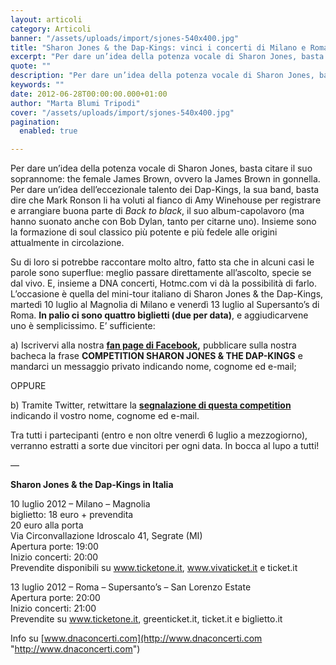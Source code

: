 ```yaml
---
layout: articoli
category: Articoli
banner: "/assets/uploads/import/sjones-540x400.jpg"
title: "Sharon Jones & the Dap-Kings: vinci i concerti di Milano e Roma!"
excerpt: "Per dare un’idea della potenza vocale di Sharon Jones, basta citare il suo soprannome: the female James Brown, ovvero la James Brown in gonnella. Per dare un’idea dell’eccezionale talento dei Dap-Kings, la sua band, basta dire che Mark Ronson li ha voluti al fianco di Amy Winehouse per registrare e arrangiare buona parte di Back [&hellip"
quote: ""
description: "Per dare un’idea della potenza vocale di Sharon Jones, basta citare il suo soprannome: the female James Brown, ovvero la James Brown in gonnella. Per dare un’idea dell’eccezionale talento dei Dap-Kings, la sua band, basta dire che Mark Ronson li ha voluti al fianco di Amy Winehouse per registrare e arrangiare buona parte di Back [&hellip"
keywords: ""
date: 2012-06-28T00:00:00.000+01:00
author: "Marta Blumi Tripodi"
cover: "/assets/uploads/import/sjones-540x400.jpg"
pagination:
  enabled: true

---
```


Per dare un’idea della potenza vocale di Sharon Jones, basta citare il suo soprannome: the female James Brown, ovvero la James Brown in gonnella. Per dare un’idea dell’eccezionale talento dei Dap-Kings, la sua band, basta dire che Mark Ronson li ha voluti al fianco di Amy Winehouse per registrare e arrangiare buona parte di _Back to black_, il suo album-capolavoro (ma hanno suonato anche con Bob Dylan, tanto per citarne uno). Insieme sono la formazione di soul classico più potente e più fedele alle origini attualmente in circolazione.

Su di loro si potrebbe raccontare molto altro, fatto sta che in alcuni casi le parole sono superflue: meglio passare direttamente all’ascolto, specie se dal vivo. E, insieme a DNA concerti, Hotmc.com vi dà la possibilità di farlo. L’occasione è quella del mini-tour italiano di Sharon Jones & the Dap-Kings, martedì 10 luglio al Magnolia di Milano e venerdì 13 luglio al Supersanto’s di Roma. **In palio ci sono quattro biglietti (due per data)**, e aggiudicarvene uno è semplicissimo. E’ sufficiente:

a) Iscrivervi alla nostra **[fan page di Facebook](https://www.facebook.com/pages/Hotmccom/263605365068 "http://www.facebook.com/pages/Hotmccom/263605365068"),** pubblicare sulla nostra bacheca la frase **COMPETITION SHARON JONES & THE DAP-KINGS** e mandarci un messaggio privato indicando nome, cognome ed e-mail;

OPPURE

b) Tramite Twitter, retwittare la **[segnalazione di questa competition](https://twitter.com/hotmcmag/status/218401483614466049 "https://twitter.com/hotmcmag/status/218401483614466049")** indicando il vostro nome, cognome ed e-mail.

Tra tutti i partecipanti (entro e non oltre venerdì 6 luglio a mezzogiorno), verranno estratti a sorte due vincitori per ogni data. In bocca al lupo a tutti!

—

**Sharon Jones & the Dap-Kings in Italia**

10 luglio 2012 – Milano – Magnolia  
biglietto: 18 euro + prevendita  
20 euro alla porta  
Via Circonvallazione Idroscalo 41, Segrate (MI)  
Apertura porte: 19:00  
Inizio concerti: 20:00  
Prevendite disponibili su www.ticketone.it, www.vivaticket.it e ticket.it

13 luglio 2012 – Roma – Supersanto’s – San Lorenzo Estate  
Apertura porte: 20:00  
Inizio concerti: 21:00  
Prevendite su www.ticketone.it, greenticket.it, ticket.it e biglietto.it

Info su [www.dnaconcerti.com](http://www.dnaconcerti.com "http://www.dnaconcerti.com")